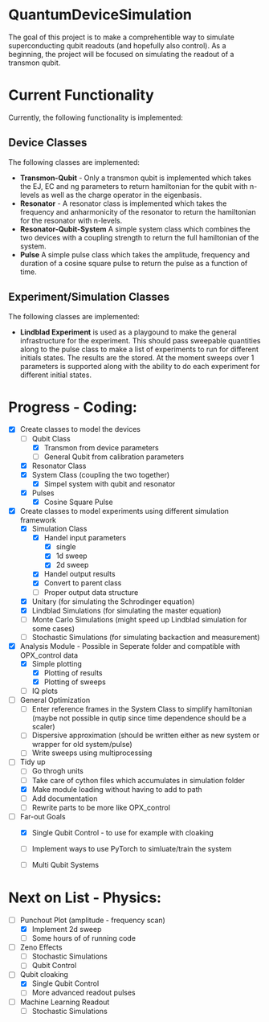 # QuantumDeviceSimulation
The goal of this project is to make a comprehentible way to simulate superconducting qubit readouts (and hopefully also control). As a beginning, the project will be focused on simulating the readout of a transmon qubit. 

# Current Functionality 
Currently, the following functionality is implemented:

## Device Classes
The following classes are implemented:
- **Transmon-Qubit** - Only a transmon qubit is implemented which takes the EJ, EC and ng parameters to return hamiltonian for the qubit with n-levels as well as the charge operator in the eigenbasis. 
- **Resonator** - A resonator class is implemented which takes the frequency and anharmonicity of the resonator to return the hamiltonian for the resonator with n-levels.
- **Resonator-Qubit-System** A simple system class which combines the two devices with a coupling strength to return the full hamiltonian of the system.
- **Pulse** A simple pulse class which takes the amplitude, frequency and duration of a cosine square pulse to return the pulse as a function of time.

## Experiment/Simulation Classes
The following classes are implemented:
- **Lindblad Experiment** is used as a playgound to make the general infrastructure for the experiment. This should pass sweepable quantities along to the pulse class to make a list of experiments to run for different initials states. The results are the stored. At the moment sweeps over 1 parameters is supported along with the ability to do each experiment for different initial states.

# Progress - Coding:
- [x] Create classes to model the devices
  - [ ] Qubit Class
    - [x] Transmon from device parameters
    - [ ] General Qubit from calibration parameters
  - [x] Resonator Class
  - [x] System Class (coupling the two together)
    - [x] Simpel system with qubit and resonator 
  - [x] Pulses
    - [x] Cosine Square Pulse
- [x] Create classes to model experiments using different simulation framework
  - [X] Simulation Class
    - [x] Handel input parameters
      - [x] single
      - [x] 1d sweep
      - [x] 2d sweep
    - [x] Handel output results
    - [x] Convert to parent class
    - [ ] Proper output data structure
  - [x] Unitary (for simulating the Schrodinger equation)
  - [x] Lindblad Simulations (for simulating the master equation) 
  - [ ] Monte Carlo Simulations (might speed up Lindblad simulation for some cases)
  - [ ] Stochastic Simulations (for simulating backaction and measurement)
- [x] Analysis Module - Possible in Seperate folder and compatible with OPX_control data
  - [x] Simple plotting
    - [x] Plotting of results
    - [x] Plotting of sweeps
  - [ ] IQ plots
- [ ] General Optimization
  - [ ] Enter reference frames in the System Class to simplify hamiltonian (maybe not possible in qutip since time dependence should be a scaler)
  - [ ] Dispersive approximation (should be written either as new system or wrapper for old system/pulse)
  - [ ] Write sweeps using multiprocessing
- [ ] Tidy up 
  - [ ] Go throgh units
  - [ ] Take care of cython files which accumulates in simulation folder
  - [x] Make module loading without having to add to path
  - [ ] Add documentation
  - [ ] Rewrite parts to be more like OPX_control
- [ ] Far-out Goals
  - [x] Single Qubit Control - to use for example with cloaking
  - [ ] Implement ways to use PyTorch to simluate/train the system
  - [ ] Multi Qubit Systems


# Next on List - Physics:
- [ ] Punchout Plot (amplitude - frequency scan)
  - [x] Implement 2d sweep
  - [ ] Some hours of of running code
- [ ] Zeno Effects
  - [ ] Stochastic Simulations
  - [ ] Qubit Control
- [ ] Qubit cloaking
  - [x] Single Qubit Control
  - [ ] More advanced readout pulses
- [ ] Machine Learning Readout
  - [ ] Stochastic Simulations